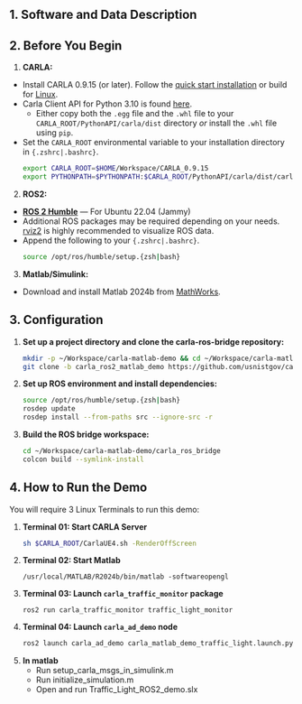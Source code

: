 ## 1. Software and Data Description


## 2. Before You Begin
1. **CARLA:**
  - Install CARLA 0.9.15 (or later). Follow the [quick start installation](https://carla.readthedocs.io/en/latest/start_quickstart/) or build for [Linux](https://carla.readthedocs.io/en/latest/build_linux/).
  - Carla Client API for Python 3.10 is found [here](https://github.com/gezp/carla_ros/releases/).
    - Either copy both the `.egg` file and the `.whl` file to your `CARLA_ROOT/PythonAPI/carla/dist` directory *or* install the `.whl` file using `pip`.
  - Set the `CARLA_ROOT` environmental variable to your installation directory in `{.zshrc|.bashrc}`.
    ```sh
    export CARLA_ROOT=$HOME/Workspace/CARLA_0.9.15
    export PYTHONPATH=$PYTHONPATH:$CARLA_ROOT/PythonAPI/carla/dist/carla-<carla_version_and_arch>.egg:$CARLA_ROOT/PythonAPI/carla
    ```

2. **ROS2:**
  - [__ROS 2 Humble__](https://docs.ros.org/en/humble/Installation.html) — For Ubuntu 22.04 (Jammy)
  - Additional ROS packages may be required depending on your needs. [rviz2](https://github.com/ros2/rviz) is highly recommended to visualize ROS data.
  - Append the following to your `{.zshrc|.bashrc}`.
    ```sh
    source /opt/ros/humble/setup.{zsh|bash}
    ```
    
3. **Matlab/Simulink:**
  - Download and install Matlab 2024b from [MathWorks](https://www.mathworks.com/help/install/ug/install-products-with-internet-connection.html).
    
## 3. Configuration
1. **Set up a project directory and clone the carla-ros-bridge repository:**
    ```sh
    mkdir -p ~/Workspace/carla-matlab-demo && cd ~/Workspace/carla-matlab-demo
    git clone -b carla_ros2_matlab_demo https://github.com/usnistgov/cav-cosim.git
    ``` 
2. **Set up ROS environment and install dependencies:**
    ```sh
    source /opt/ros/humble/setup.{zsh|bash}
    rosdep update
    rosdep install --from-paths src --ignore-src -r
    ```
3. **Build the ROS bridge workspace:**
    ```sh
    cd ~/Workspace/carla-matlab-demo/carla_ros_bridge
    colcon build --symlink-install
    ```

## 4. How to Run the Demo
You will require 3 Linux Terminals to run this demo:

1. **Terminal 01: Start CARLA Server**
    ```sh
    sh $CARLA_ROOT/CarlaUE4.sh -RenderOffScreen
    ```
2. **Terminal 02: Start Matlab**
   ```
   /usr/local/MATLAB/R2024b/bin/matlab -softwareopengl
   ```
3. **Terminal 03: Launch `carla_traffic_monitor` package**
   ```
   ros2 run carla_traffic_monitor traffic_light_monitor
   ```
4. **Terminal 04: Launch `carla_ad_demo` node**
    ```sh
    ros2 launch carla_ad_demo carla_matlab_demo_traffic_light.launch.py
    ```
5. **In matlab**
    - Run setup_carla_msgs_in_simulink.m
    - Run initialize_simulation.m
    - Open and run Traffic_Light_ROS2_demo.slx


